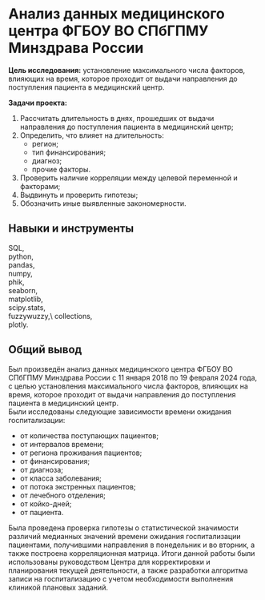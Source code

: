 # Анализ данных медицинского центра ФГБОУ ВО СПбГПМУ Минздрава России
**Цель исследования:** установление максимального числа факторов, влияющих на время, которое проходит от выдачи направления до поступления пациента в медицинский центр.

**Задачи проекта:**
   1. Рассчитать длительность в днях, прошедших от выдачи направления до поступления пациента в медицинский центр;
   2. Определить, что влияет на длительность:
      - регион;
      - тип финансирования;
      - диагноз;
      - прочие факторы.
   3. Проверить наличие корреляции между целевой переменной и факторами;
   4. Выдвинуть и проверить гипотезы;
   5. Обозначить иные выявленные закономерности.

## Навыки и инструменты
SQL,\
python,\
pandas,\
numpy,\
phik,\
seaborn,\
matplotlib,\
scipy.stats,\
fuzzywuzzy,\ 
collections,\
plotly.

## Общий вывод
Был произведён анализ данных медицинского центра ФГБОУ ВО СПбГПМУ Минздрава России с 11 января 2018 по 19 февраля 2024 года, с целью установления максимального числа факторов, влияющих на время, которое проходит от выдачи направления до поступления пациента в медицинский центр.\
Были исследованы следующие зависимости времени ожидания госпитализации:
- от количества поступающих пациентов;
- от интервалов времени;
- от региона проживания пациентов;
- от финансирования;
- от диагноза;
- от класса заболевания;
- от потока экстренных пациентов;
- от лечебного отделения;
- от койко-дней;
- от пациента.

Была проведена проверка гипотезы о статистической значимости различий медианных значений времени ожидания госпитализации пациентами, получившими направления в понедельник и во вторник, а также построена корреляционная матрица.
Итоги данной работы были использованы руководством Центра для корректировки и планирования текущей деятельности, а также разработки алгоритма записи на госпитализацию с учетом необходимости выполнения клиникой плановых заданий.
